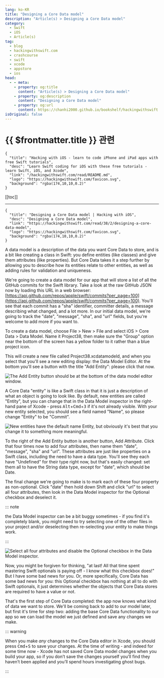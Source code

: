 ```yaml
---
lang: ko-KR
title: "Designing a Core Data model"
description: "Article(s) > Designing a Core Data model"
category:
  - Swift
  - iOS
  - Article(s)
tag: 
  - blog
  - hackingwithswift.com
  - crashcourse
  - swift
  - xcode
  - appstore
  - ios  
head:
  - - meta:
    - property: og:title
      content: "Article(s) > Designing a Core Data model"
    - property: og:description
      content: "Designing a Core Data model"
    - property: og:url
      content: https://chanhi2000.github.io/bookshelf/hackingwithswift.com/read/38/02-designing-a-core-data-model.html
isOriginal: false
---
```


# {{ $frontmatter.title }} 관련

```component VPCard
{
  "title": "Hacking with iOS - learn to code iPhone and iPad apps with free Swift tutorials",
  "desc": "Learn Swift coding for iOS with these free tutorials - learn Swift, iOS, and Xcode",
  "link": "/hackingwithswift.com/read/README.md",
  "logo": "https://hackingwithswift.com/favicon.svg",
  "background": "rgba(174,10,10,0.2)"
}
```

[[toc]]

---

```component VPCard
{
  "title": "Designing a Core Data model | Hacking with iOS",
  "desc": "Designing a Core Data model",
  "link": "https://hackingwithswift.com/read/38/2/designing-a-core-data-model",
  "logo": "https://hackingwithswift.com/favicon.svg",
  "background": "rgba(174,10,10,0.2)"
}
```

A data model is a description of the data you want Core Data to store, and is a bit like creating a class in Swift: you define entities (like classes) and give them attributes (like properties). But Core Data takes it a step further by allowing you to describe how its entities relate to other entities, as well as adding rules for validation and uniqueness.

We're going to create a data model for our app that will store a list of all the GitHub commits for the Swift library. Take a look at the raw GitHub JSON now by loading this URL in a web browser: [<VPIcon icon="iconfont icon-github"/>https://api.github.com/repos/apple/swift/commits?per_page=100](https://api.github.com/repos/apple/swift/commits?per_page=100). You'll see that each commit has a "sha" identifier, committer details, a message describing what changed, and a lot more. In our initial data model, we're going to track the "date", "message", "sha", and "url" fields, but you're welcome to add more if you want to.

To create a data model, choose File > New > File and select iOS > Core Data > Data Model. Name it Project38, then make sure the "Group" option near the bottom of the screen has a yellow folder to it rather than a blue project icon.

This will create a new file called Project38.xcdatamodeld, and when you select that you'll see a new editing display: the Data Model Editor. At the bottom you'll see a button with the title "Add Entity": please click that now.

![The Add Entity button should be at the bottom of the data model editor window.](https://hackingwithswift.com/img/books/hws/38-13@2x.png)

A Core Data "entity" is like a Swift class in that it is just a description of what an object is going to look like. By default, new entities are called "Entity", but you can change that in the Data Model inspector in the right-hand pane of Xcode - press <kbd>Alt</kbd>+<kbd>Cmd</kbd>+<kbd>3</kbd> if it's not already visible. With your new entity selected, you should see a field named "Name", so please change "Entity" to be "Commit".

![New entities have the default name Entity, but obviously it's best that you change it to something more meaningful.](https://hackingwithswift.com/img/books/hws/38-3@2x.png)

To the right of the Add Entity button is another button, Add Attribute. Click that four times now to add four attributes, then name them "date", "message", "sha" and "url". These attributes are just like properties on a Swift class, including the need to have a data type. You'll see they each have "Undefined" for their type right now, but that's easily changed: set them all to have the String data type, except for "date", which should be Date.

The final change we're going to make is to mark each of these four property as non-optional. Click "date" then hold down Shift and click "url" to select all four attributes, then look in the Data Model inspector for the Optional checkbox and deselect it. 

::: note

the Data Model inspector can be a bit buggy sometimes - if you find it's completely blank, you might need to try selecting one of the other files in your project and/or deselecting then re-selecting your entity to make things work.

:::

![Select all four attributes and disable the Optional checkbox in the Data Model inspector.](https://hackingwithswift.com/img/books/hws/38-4@2x.png)

Now, you might be forgiven for thinking, "at last! All that time spent mastering Swift optionals is paying off - I know what this checkbox does!" But I have some bad news for you. Or, more specifically, Core Data has some bad news for you: this Optional checkbox has nothing at all to do with Swift optionals, it just determines whether the objects that Core Data stores are required to have a value or not.

That's the first step of Core Data completed: the app now knows what kind of data we want to store. We'll be coming back to add to our model later, but first it's time for step two: adding the base Core Data functionality to our app so we can load the model we just defined and save any changes we make.

::: warning

When you make *any* changes to the Core Data editor in Xcode, you should press <kbd>Cmd</kbd>+<kbd>S</kbd> to save your changes. At the time of writing - and indeed for some time now - Xcode has not saved Core Data model changes when you build your app, so if you don’t save the changes yourself you’ll find they haven’t been applied and you’ll spend hours investigating ghost bugs.

:::
